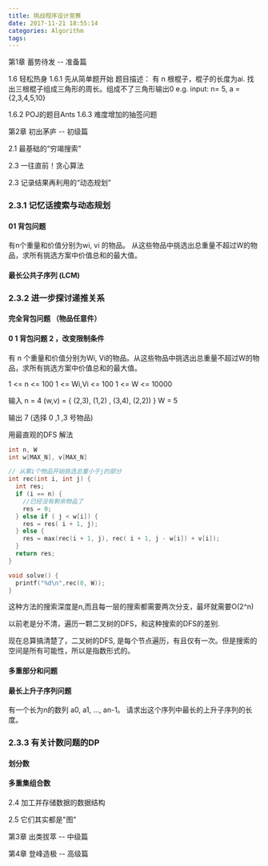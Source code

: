 ```yaml
---
title: 挑战程序设计竞赛
date: 2017-11-21 18:55:14
categories: Algorithm
tags:
---
```


第1章 蓄势待发 -- 准备篇

1.6 轻松热身
1.6.1 先从简单题开始
题目描述： 有 n 根棍子，棍子的长度为ai. 找出三根棍子组成三角形的周长。组成不了三角形输出0
e.g. input: n= 5, a = {2,3,4,5,10} 

1.6.2 POJ的题目Ants
1.6.3 难度增加的抽签问题

第2章 初出茅庐 -- 初级篇

2.1 最基础的“穷竭搜索"

2.3 一往直前！贪心算法

2.3 记录结果再利用的“动态规划”

### 2.3.1 记忆话搜索与动态规划
#### 01 背包问题

有n个重量和价值分别为wi, vi 的物品。 从这些物品中挑选出总重量不超过W的物品，求所有挑选方案中价值总和的最大值。

####  最长公共子序列 (LCM)

### 2.3.2 进一步探讨递推关系

#### 完全背包问题 （物品任意件）

####  0 1 背包问题 2 ，改变限制条件

有 n 个重量和价值分别为Wi, Vi的物品。从这些物品中挑选出总重量不超过W的物品，求所有挑选方案中价值总和的最大值。

1 <= n <= 100
1 <= Wi,Vi <= 100
1 <= W <= 10000

输入 
n = 4
(w,v) = { (2,3), (1,2) , (3,4), (2,2)) }
W = 5

输出 
7 (选择 0 ,1 ,3 号物品)

用最直观的DFS 解法

```cpp
int n, W
int w[MAX_N], v[MAX_N]

// 从第i个物品开始挑选总重小于j的部分
int rec(int i, int j) {
  int res;
  if (i == n) {
    //已经没有剩余物品了
    res = 0;
  } else if ( j < w[i]) {
    res = res( i + 1, j);
  } else {
    res = max(rec(i + 1, j), rec( i + 1, j - w[i]) + v[i]);
  }
  return res;
}

void solve() {
  printf("%d\n",rec(0, W));
}
```

这种方法的搜索深度是n,而且每一层的搜索都需要两次分支，最坏就需要O(2^n) 

以前老是分不清，遍历一颗二叉树的DFS，和这种搜索的DFS的差别.

现在总算搞清楚了，二叉树的DFS, 是每个节点遍历，有且仅有一次。但是搜索的空间是所有可能性，所以是指数形式的。

#### 多重部分和问题

#### 最长上升子序列问题

有一个长为n的数列 a0, a1, ..., an-1。 请求出这个序列中最长的上升子序列的长度。 

### 2.3.3 有关计数问题的DP

#### 划分数

#### 多重集组合数





2.4 加工并存储数据的数据结构

2.5 它们其实都是"图"



第3章 出类拔萃 -- 中级篇

第4章 登峰造极 -- 高级篇
